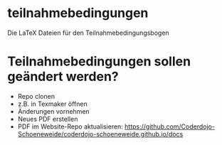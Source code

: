 # teilnahmebedingungen
Die LaTeX Dateien für den Teilnahmebedingungsbogen

# Teilnahmebedingungen sollen geändert werden?
* Repo clonen
* z.B. in Texmaker öffnen
* Änderungen vornehmen
* Neues PDF erstellen
* PDF im Website-Repo aktualisieren: https://github.com/Coderdojo-Schoeneweide/coderdojo-schoeneweide.github.io/docs
